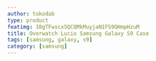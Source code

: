 ```yaml
---
author: tokodab
type: product
featimg: 10gTFwscx5QCQMkMuyjaN1FS9QHmpHzuM
title: Overwatch Lucio Samsung Galaxy S9 Case
tags: [samsung, galaxy, s9]
category: [samsung]
---
```

